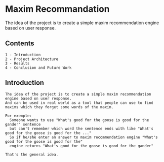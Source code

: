 # Maxim Recommandation

The idea of the project is to create a simple maxim recommendation engine based on user response.

## Contents

```
1 - Introduction
2 - Project Architecture
3 - Results
4 - Conclusion and Future Work
```

## Introduction
~~~
The idea of the project is to create a simple maxim recommendation engine based on user response.
And can be used in real world as a tool that people can use to find maxims which they forget some words of the maxim.

For exemple:
  Someone wants to use "What's good for the goose is good for the gander" sentence
  but can't remember which word the sentence ends with like "What's good for the goose is good for the ..."
  So if he/she enter an answer to maxim recommendation engine "What's good for the goose is good for the"
  engine returns "What's good for the goose is good for the gander"
  
That's the general idea.
~~~
